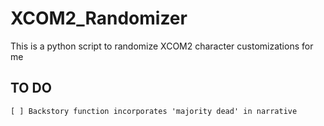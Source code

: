 # XCOM2_Randomizer
This is a python script to randomize XCOM2 character customizations for me

## TO DO
    [ ] Backstory function incorporates 'majority dead' in narrative